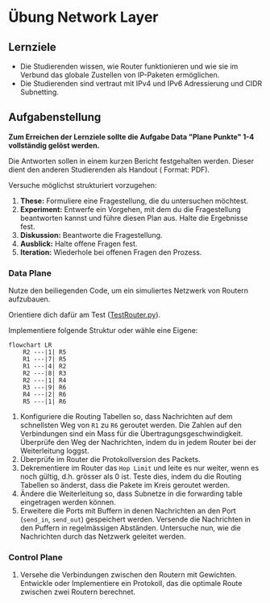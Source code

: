 # Übung Network Layer

## Lernziele

- Die Studierenden wissen, wie Router funktionieren und wie sie im Verbund das globale Zustellen von IP-Paketen
  ermöglichen.
- Die Studierenden sind vertraut mit IPv4 und IPv6 Adressierung und CIDR Subnetting.

## Aufgabenstellung

**Zum Erreichen der Lernziele sollte die Aufgabe Data "Plane Punkte" 1-4 vollständig gelöst werden.**

Die Antworten sollen in einem kurzen Bericht festgehalten werden. Dieser dient den anderen Studierenden als Handout (
Format: PDF).

Versuche möglichst strukturiert vorzugehen:

1. **These:** Formuliere eine Fragestellung, die du untersuchen möchtest.
2. **Experiment:** Entwerfe ein Vorgehen, mit dem du die Fragestellung beantworten kannst und führe diesen Plan aus.
   Halte die Ergebnisse fest.
3. **Diskussion:** Beantworte die Fragestellung.
4. **Ausblick:** Halte offene Fragen fest.
5. **Iteration:** Wiederhole bei offenen Fragen den Prozess.

### Data Plane

Nutze den beiliegenden Code, um ein simuliertes Netzwerk von Routern aufzubauen.

Orientiere dich dafür am Test ([TestRouter.py](TestRouter.py)).

Implementiere folgende Struktur oder wähle eine Eigene:

```mermaid
flowchart LR
    R2 ---|1| R5
    R1 ---|7| R5
    R1 ---|4| R2
    R2 ---|8| R3
    R2 ---|1| R4
    R3 ---|9| R6
    R4 ---|2| R6
    R5 ---|1| R6
```

1. Konfiguriere die Routing Tabellen so, dass Nachrichten auf dem schnellsten Weg von `R1` zu `R6` geroutet werden. Die
   Zahlen auf den Verbindungen sind ein Mass für die Übertragungsgeschwindigkeit. Überprüfe den Weg der Nachrichten,
   indem du in jedem Router bei der Weiterleitung loggst.
2. Überprüfe im Router die Protokollversion des Packets.
3. Dekrementiere im Router das `Hop Limit` und leite es nur weiter, wenn es noch gültig, d.h. grösser als 0 ist. 
   Teste dies, indem du die Routing Tabellen so änderst, dass die Pakete im Kreis geroutet werden.
4. Ändere die Weiterleitung so, dass Subnetze in die forwarding table eingetragen werden können.
5. Erweitere die Ports mit Buffern in denen Nachrichten an den Port (`send_in`, `send_out`) gespeichert werden. Versende
   die Nachrichten in den Puffern in regelmässigen Abständen. Untersuche nun, wie die Nachrichten durch das Netzwerk
   geleitet werden.

### Control Plane

1. Versehe die Verbindungen zwischen den Routern mit Gewichten. Entwickle oder Implementiere ein Protokoll, das die
   optimale Route zwischen zwei Routern berechnet.